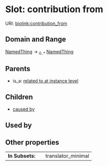 
# Slot: contribution from




URI: [biolink:contribution_from](https://w3id.org/biolink/vocab/contribution_from)


## Domain and Range

[NamedThing](NamedThing.md) &#8594;  <sub>0..\*</sub> [NamedThing](NamedThing.md)

## Parents

 *  is_a: [related to at instance level](related_to_at_instance_level.md)

## Children

 *  [caused by](caused_by.md)

## Used by


## Other properties

|  |  |  |
| --- | --- | --- |
| **In Subsets:** | | translator_minimal |

